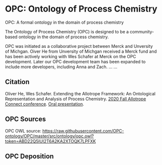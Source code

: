 # OPC: Ontology of Process Chemistry
OPC: A formal ontology in the domain of process chemistry

The Ontology of Process Chemistry (OPC) is designed to be a community-based ontology in the domain of process chemistry. 

OPC was initiated as a collaborative project between Merck and Unversity of Michgan. Oiver He from Unversity of Michgan received a Merck fund and has been actively working with Wes Schafer at Merck on the OPC development. Later our OPC development team has been expanded to include more developers, including Anna and Zach. ... ...    

## Citation
Oliver He, Wes Schafer. Extending the Allotrope Framework: An Ontological Representation and Analysis of Process Chemistry. [2020 Fall Allotrope Connect conference](https://www.allotrope.org/2020-fall-allotrope-connect). [Oral presentation](https://a931b97a-f419-4166-9ec6-4bd98cdfcfa7.filesusr.com/ugd/b6aabf_e139357058f84b5b9b80dedf6111f50b.pdf). 

## OPC Sources
OPC OWL source: https://raw.githubusercontent.com/OPC-ontology/OPC/master/src/ontology/opc.owl?token=ABD22Q5IUI2T6A2KA2XTOQK7LPFXK 

## OPC Deposition

